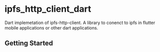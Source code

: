 # ipfs_http_client_dart

Dart implemetation of ipfs-http-client. 
A library to conenct to ipfs in flutter mobile applications or other dart applications.

## Getting Started


